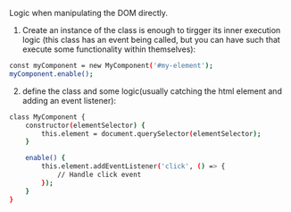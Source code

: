 Logic when manipulating the DOM directly.

1. Create an instance of the class is enough to tirgger its inner execution logic (this class has an event being called, but you can have such that execute some functionality within themselves):

```sh
const myComponent = new MyComponent('#my-element');
myComponent.enable();
```

2. define the class and some logic(usually catching the html element and adding an event listener):

```sh
class MyComponent {
    constructor(elementSelector) {
        this.element = document.querySelector(elementSelector);
    }

    enable() {
        this.element.addEventListener('click', () => {
            // Handle click event
        });
    }
}
```